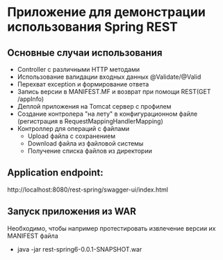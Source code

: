 # Приложение для демонстрации использования Spring REST 

## Основные случаи использования

* Controller c различными HTTP методами
* Использование валидации входных данных @Validate/@Valid
* Перехват exception и формирование ответа
* Запись версии в MANIFEST.MF и возврат при помощи REST(GET /appInfo)
* Деплой приложения на Tomcat сервер с профилем
* Создание контролера "на лету" в конфигурационном файле (регистрация в RequestMappingHandlerMapping)
* Контроллер для операций с файлами
    * Upload файла с сохранением 
    * Download файла из файловой системы
    * Получение списка файлов из директории

## Application endpoint:
http://localhost:8080/rest-spring/swagger-ui/index.html

## Запуск приложения из WAR  
Необходимо, чтобы например протестировать извлечение версии их MANIFEST файла
* java -jar rest-spring6-0.0.1-SNAPSHOT.war 